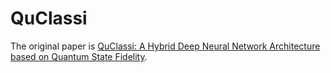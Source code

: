 # QuClassi
The original paper is [QuClassi: A Hybrid Deep Neural Network Architecture based on Quantum State Fidelity](https://arxiv.org/pdf/2103.11307).